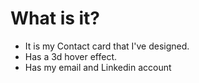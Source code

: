 # What is it?
- It is my Contact card that I've designed.
- Has a 3d hover effect.
- Has my email and Linkedin account
